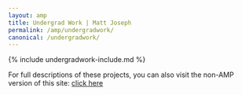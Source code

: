 ```yaml
---
layout: amp
title: Undergrad Work | Matt Joseph
permalink: /amp/undergradwork/
canonical: /undergradwork/
---
```


{% include undergradwork-include.md %}

<div>
	<p>For full descriptions of these projects, you can also visit the non-AMP version of this site: <a href="{{page.canonical}}">click here</a></p>
</div>